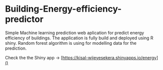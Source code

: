 # Building-Energy-efficiency-predictor
Simple Machine learning prediction web aplication for predict energy efficiency of buildings.
The application is fully build and deployed using R shiny.
Random forest algorithm is using for modelling data for the prediction.

Check the the Shiny app -> [https://kisal-wijeyesekera.shinyapps.io/energy]()
